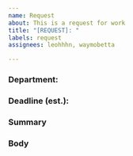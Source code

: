 ```yaml
---
name: Request
about: This is a request for work
title: "[REQUEST]: "
labels: request
assignees: leohhhn, waymobetta

---
```


### Department:
<!--- Provide the department submitting the requesting -->

### Deadline (est.):
<!--- Provide the estimated deadline date -->

### Summary
<!--- Provide a general summary of the issue -->

### Body
<!--- Provide any supporting notes including examples -->
